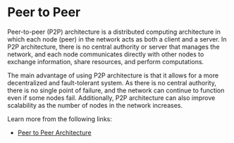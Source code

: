 # Peer to Peer

Peer-to-peer (P2P) architecture is a distributed computing architecture in which each node (peer) in the network acts as both a client and a server. In P2P architecture, there is no central authority or server that manages the network, and each node communicates directly with other nodes to exchange information, share resources, and perform computations.

The main advantage of using P2P architecture is that it allows for a more decentralized and fault-tolerant system. As there is no central authority, there is no single point of failure, and the network can continue to function even if some nodes fail. Additionally, P2P architecture can also improve scalability as the number of nodes in the network increases.

Learn more from the following links:

- [Peer to Peer Architecture](https://student.cs.uwaterloo.ca/~cs446/1171/Arch_Design_Activity/Peer2Peer.pdf)
